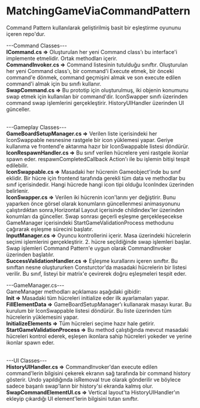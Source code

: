 # MatchingGameViaCommandPattern
Command Pattern kullanılarak geliştirilmiş basit bir eşleştirme oyununu içeren repo'dur.<br>


---Command Classes---<br>
<b>ICommand.cs =></b> Oluşturulan her yeni Command class'ı bu interface'i implemente etmelidir. Ortak methodları içerir.<br>
<b>CommandInvoker.cs =></b> Command listesinin tutulduğu sınıftır. Oluşturulan her yeni Command class'ı, bir command'i Execute etmek, bir önceki command'e dönmek, command geçmişini almak ve son execute edilen command'i almak için bu sınıfı kullanır.<br>
<b>SwapCommand.cs =></b> Bu prototip için oluşturulmuş, iki objenin konumunu swap etmek için kullanılan bir command'dir. IconSwapper sınıfı üzerinden command swap işlemlerini gerçekleştirir. HistoryUIHandler üzerinden UI günceller.<br><br>

---Gameplay Classes---<br>
<b>GameBoardSetupManager.cs =></b> Verilen liste içerisindeki her IconSwappable nesnesine rastgele bir icon yüklemesi yapar. Geriye kullanıma ve frontend'e aktarıma hazır bir IconSwappable listesi döndürür.<br>
<b>IconRespawnHandler.cs =></b> Bu sınıf verilen hücrelere yeni rastgele ikonlar spawn eder. respawnCompletedCallback Action'ı ile bu işlemin bitişi tespit edilebilir.<br>
<b>IconSwappable.cs =></b> Masadaki her hücrenin Gameobject'inde bu sınıf eklidir. Bir hücre için frontend tarafında gerekli tüm data ve methodlar bu sınıf içerisindedir. Hangi hücrede hangi icon tipi olduğu IconIndex üzerinden belirlenir.<br>
<b>IconSwapper.cs =></b> Verilen iki hücrenin icon'larını yer değiştirir. Bunu yaparken önce görsel olarak konumların güncellenmesi animasyonunu çalıştırdıktan sonra,Horizontal Layout içerisinde childindex'ler üzerinden konumları da günceller. Swap sonrası geçerli eşleşme gerçekleşecekse GameManager içerisindeki StartGameValidationProcess methodunu çağırarak eşleşme sürecini başlatır.<br>
<b>InputManager.cs =></b> Oyuncu kontrollerini içerir. Masa üzerindeki hücrelerin seçimi işlemlerini gerçekleştirir. 2. hücre seçildiğinde swap işlemleri başlar. Swap işlemleri Command Pattern'e uygun olarak CommandInvoker üzerinden başlatılır.<br>
<b>SuccessValidationHandler.cs =></b> Eşleşme kurallarını içeren sınıftır. Bu sınıftan nesne oluştururken Consturctor'da masadaki hücrelerin bir listesi verilir. Bu sınıf, listeyi bir matrix'e çevirerek doğru eşleşmeleri tespit eder.

---GameManager.cs---<br>
GameManager methodları açıklaması aşağıdaki gibidir:<br>
<b>Init =></b> Masadaki tüm hücreleri initialize eder ilk ayarlamaları yapar.<br>
<b>FillElementData =></b> GameBoardSetupManager'ı kullanarak masayı kurar. Bu kurulum bir IconSwappable listesi döndürür. Bu liste üzerinden tüm hücrelerin yüklemesini yapar.<br>
<b>InitializeElements =></b> Tüm hücreleri seçime hazır hale getirir.<br>
<b>StartGameValidationProcess =></b> Bu method çalıştığında mevcut masadaki hücreleri kontrol ederek, eşleşen ikonlara sahip hücreleri yokeder ve yerine ikonlar spawn eder.<br><br>

---UI Classes---<br>
<b>HistoryUIHandler.cs =></b> CommandInvoker'dan execute edilen command'lerin bilgisini çekerek ekranın sağ tarafında bir command history gösterir. Undo yapıldığında isRemoval true olarak gönderilir ve böylece sadece başarılı swap'ların bir history'si ekranda kalmış olur.<br>
<b>SwapCommandElementUI.cs =></b> Vertical layout'ta HistoryUIHandler'ın ekleyip çıkardığı UI element'lerin bilgisini tutan sınıftır.

